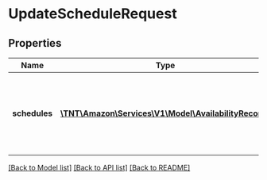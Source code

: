 # UpdateScheduleRequest

## Properties
Name | Type | Description | Notes
------------ | ------------- | ------------- | -------------
**schedules** | [**\TNT\Amazon\Services\V1\Model\AvailabilityRecords**](AvailabilityRecords.md) | List of schedule objects to define the normal working hours of a resource. | 

[[Back to Model list]](../README.md#documentation-for-models) [[Back to API list]](../README.md#documentation-for-api-endpoints) [[Back to README]](../README.md)



